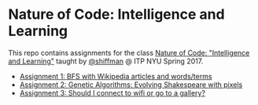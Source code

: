 # Nature of Code: Intelligence and Learning
This repo contains assignments for the class [Nature of Code: "Intelligence and Learning"](https://github.com/shiffman/NOC-S17-2-Intelligence-Learning) taught by [@shiffman](https://github.com/shiffman) @ ITP NYU Spring 2017.

- [Assignment 1: BFS with Wikipedia articles and words/terms](tree/master/assignment1)
- [Assignment 2: Genetic Algorithms: Evolving Shakespeare with pixels](tree/master/assignment2)
- [Assignment 3:  Should I connect to wifi or go to a gallery?](https://github.com/cvalenzuela/NOC_Intelligence-Learning/tree/master/assignment3)
